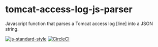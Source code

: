 # tomcat-access-log-js-parser

Javascript function that parses a Tomcat access log [line] into a JSON string.

[![js-standard-style][1]][2] [![CircleCI][3]][4]

[1]: https://img.shields.io/badge/code%20style-standard-brightgreen.svg
[2]: http://standardjs.com
[3]: https://circleci.com/gh/ricardolsmendes/tomcat-access-log-js-parser.svg?style=svg
[4]: https://circleci.com/gh/ricardolsmendes/tomcat-access-log-js-parser
